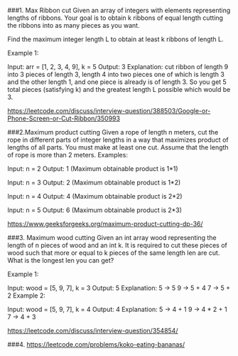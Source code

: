 

###1. Max Ribbon cut
Given an array of integers with elements representing lengths of ribbons. Your goal is to obtain k ribbons of equal length cutting the ribbons into as many pieces as you want.

Find the maximum integer length L to obtain at least k ribbons of length L.

Example 1:

Input: arr = [1, 2, 3, 4, 9], k = 5
Output: 3
Explanation: cut ribbon of length 9 into 3 pieces of length 3, length 4 into two pieces one of which is length 3 and the other length 1,
and one piece is already is of length 3. So you get 5 total pieces (satisfying k) and the greatest length L possible which would be 3.

https://leetcode.com/discuss/interview-question/388503/Google-or-Phone-Screen-or-Cut-Ribbon/350993

###2.Maximum product cutting
Given a rope of length n meters, cut the rope in different parts of integer lengths in a way that maximizes product of lengths of all parts. You must make at least one cut. Assume that the length of rope is more than 2 meters. 
Examples: 

Input: n = 2
Output: 1 (Maximum obtainable product is 1*1)

Input: n = 3
Output: 2 (Maximum obtainable product is 1*2)

Input: n = 4
Output: 4 (Maximum obtainable product is 2*2)

Input: n = 5
Output: 6 (Maximum obtainable product is 2*3)

https://www.geeksforgeeks.org/maximum-product-cutting-dp-36/

###3. Maximum wood cutting
Given an int array wood representing the length of n pieces of wood and an int k. It is required to cut these pieces of wood such that more or equal to k pieces of the same length len are cut. What is the longest len you can get?

Example 1:

Input: wood = [5, 9, 7], k = 3
Output: 5
Explanation: 
5 -> 5
9 -> 5 + 4
7 -> 5 + 2
Example 2:

Input: wood = [5, 9, 7], k = 4
Output: 4
Explanation: 
5 -> 4 + 1
9 -> 4 * 2 + 1
7 -> 4 + 3

https://leetcode.com/discuss/interview-question/354854/

###4. https://leetcode.com/problems/koko-eating-bananas/






